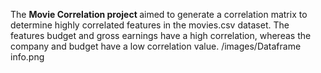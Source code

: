 The <b> Movie Correlation project </b> aimed to generate a correlation matrix to determine highly correlated features in the movies.csv dataset. The features budget and gross earnings have a high correlation, whereas the company and budget have a low correlation value.
<img>/images/Dataframe info.png</img>
